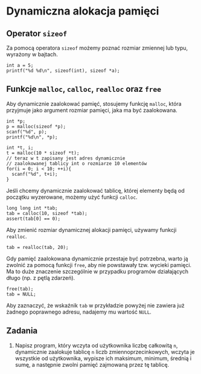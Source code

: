 Dynamiczna alokacja pamięci
=========================

Operator `sizeof`
-------------------------
Za pomocą operatora `sizeof` możemy
poznać rozmiar zmiennej lub typu,
wyrażony w bajtach.

    int a = 5;
    printf("%d %d\n", sizeof(int), sizeof *a);

Funkcje `malloc`, `calloc`, `realloc` oraz `free`
-------------------------
Aby dynamicznie zaalokować pamięć,
stosujemy funkcję `malloc`,
która przyjmuje jako argument
rozmiar pamięci, jaka ma być zaalokowana.

    int *p;
    p = malloc(sizeof *p);
    scanf("%d", p);
    printf("%d\n", *p);

    int *t, i;
    t = malloc(10 * sizeof *t);
    // teraz w t zapisany jest adres dynamicznie
    // zaalokowanej tablicy int o rozmiarze 10 elementów
    for(i = 0; i < 10; ++i){
      scanf("%d", t+i);
    }

Jeśli chcemy dynamicznie zaalokować tablicę,
której elementy będą od początku wyzerowane,
możemy użyć funkcji `calloc`.

    long long int *tab;
    tab = calloc(10, sizeof *tab);
    assert(tab[0] == 0);

Aby zmienić rozmiar dynamicznej alokacji pamięci,
używamy funkcji `realloc`.

    tab = realloc(tab, 20);

Gdy pamięć zaalokowana dynamicznie przestaje
być potrzebna, warto ją zwolnić za pomocą funkcji `free`,
aby nie powstawały tzw. wycieki pamięci.
Ma to duże znaczenie szczególnie w przypadku
programów działających długo (np. z pętlą zdarzeń).

    free(tab);
    tab = NULL;

Aby zaznaczyć, że wskaźnik `tab` w przykładzie powyżej
nie zawiera już żadnego poprawnego adresu,
nadajemy mu wartość `NULL`.

Zadania
-------------------------

1.  Napisz program, który wczyta od użytkownika
    liczbę całkowitą `n`, dynamicznie zaalokuje tablicę
    `n` liczb zmiennoprzecinkowych,
    wczyta je wszystkie od użytkownika,
    wypisze ich maksimum, minimum, średnią i sumę,
    a następnie zwolni pamięć zajmowaną przez tę tablicę.

